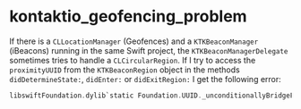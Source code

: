 # kontaktio_geofencing_problem

If there is a ```CLLocationManager``` (Geofences) and a ```KTKBeaconManager``` (iBeacons) running in the same Swift project, the ```KTKBeaconManagerDelegate``` sometimes tries to handle a ```CLCircularRegion```.
If I try to access the ```proximityUUID``` from the ```KTKBeaconRegion``` object in the methods ```didDetermineState:```, ```didEnter:``` or ```didExitRegion:``` I get the following error:
```swift
libswiftFoundation.dylib`static Foundation.UUID._unconditionallyBridgeFromObjectiveC (Swift.Optional<__ObjC.NSUUID>) -> Foundation.UUID:
```
